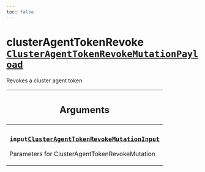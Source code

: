 ```yaml
---
toc: false
---
```

<!--
  _____   ____    _   _  ____ _______   ______ _____ _____ _______
  |  __  / __   |  | |/ __ __   __| |  ____|  __ _   _|__   __|
  | |  | | |  | | |  | | |  | | | |    | |__  | |  | || |    | |
  | |  | | |  | | | . ` | |  | | | |    |  __| | |  | || |    | |
  | |__| | |__| | | |  | |__| | | |    | |____| |__| || |_   | |
  |_____/ ____/  |_| _|____/  |_|    |______|_____/_____|  |_|
  This file is auto-generated by script/generate_graphql_api_content.sh,
  please build the schema.json by running `rails api:graph:export`
  with https://github.com/buildkite/buildkite/,
  replace the content in data/graphql_data_schema.json
  and run the generation script `./scripts/generate-graphql-api-content.sh`.
-->
<!-- vale off -->
<h1 class="has-pills" data-algolia-exclude>
  clusterAgentTokenRevoke
  <a href="/docs/apis/graphql/schemas/object/clusteragenttokenrevokemutationpayload" class="pill pill--object pill--normal-case pill--large" title="Go to OBJECT ClusterAgentTokenRevokeMutationPayload"><code>ClusterAgentTokenRevokeMutationPayload</code></a>

</h1>
<!-- vale on -->


<p>Revokes a cluster agent token</p>


<table class="responsive-table responsive-table--single-column-rows">
  <thead>
    <th>
      <h2 data-algolia-exclude>Arguments</h2>
    </th>
  </thead>
  <tbody>
    <tr><td><h3 class="is-small has-pills"><code>input</code><a href="/docs/apis/graphql/schemas/input_object/clusteragenttokenrevokemutationinput" class="pill pill--input_object pill--normal-case pill--medium" title="Go to INPUT_OBJECT ClusterAgentTokenRevokeMutationInput"><code>ClusterAgentTokenRevokeMutationInput</code></a></h3><p>Parameters for ClusterAgentTokenRevokeMutation</p></td></tr>
  </tbody>
</table>
